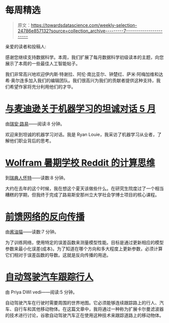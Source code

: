 # 每周精选

> 原文：<https://towardsdatascience.com/weekly-selection-24786e857132?source=collection_archive---------7----------------------->

亲爱的读者和投稿人:

感谢您继续支持数据科学。本周，我们扩展了每月数据科学初级读本的主题，向您展示了本周的一些最佳人工智能帖子。

我们非常高兴地欢迎伊内斯·特谢拉、阿伦·南比亚尔、钟楚红、萨米·阿梅加维和达希·奥尔连多加入我们的编辑团队。我们很高兴为我们的贡献者提供这种支持，我们希望作家将充分利用他们的才华。

# [与麦迪逊关于机器学习的坦诚对话 5 月](https://medium.com/towards-data-science/a-candid-conversation-about-machine-learning-with-madison-may-fdfd1dd60b22)

由[瑞安·路易](https://medium.com/u/23908528ed11?source=post_page-----24786e857132--------------------------------)——阅读:8 分钟。

欢迎来到坦诚的机器学习对话。我是 Ryan Louie，我采访了机器学习从业者，了解他们职业背后的思考。

# [Wolfram 暑期学校 Reddit 的计算思维](https://medium.com/towards-data-science/computational-thinking-with-reddit-at-the-wolfram-summer-school-29961feaa85d)

到[瑞典人怀特](https://medium.com/u/9479e00df95b?source=post_page-----24786e857132--------------------------------)——读数:8 分钟。

大约在去年的这个时候，我在想这个夏天该做些什么。在研究生院度过了一个相当糟糕的学期，但我终于完成了路易斯安那州立大学社会学博士项目的核心课程。

# [前馈网络的反向传播](https://medium.com/towards-data-science/backward-propagation-for-feed-forward-networks-afdf9d038d21)

由[酱油猫](https://medium.com/u/6d6d24efce45?source=post_page-----24786e857132--------------------------------)——读数:7 分钟。

为了训练网络，使用特定的误差函数来测量模型性能。目标是通过更新相应的模型参数来最小化误差(成本)。为了知道在哪个方向和多大程度上更新参数，必须计算它们相对于误差函数的导数。这就是反向传播的用途。

# [自动驾驶汽车跟踪行人](https://medium.com/towards-data-science/tracking-pedestrians-for-self-driving-cars-ccf588acd170)

由 Priya DWI vedi——阅读:5 分钟。

自动驾驶汽车在行驶时需要周围的世界地图。它必须能够连续跟踪路上的行人、汽车、自行车和其他移动物体。在这篇文章中，我将通过一种称为扩展卡尔曼滤波器的技术进行讨论，谷歌自动驾驶汽车正在使用这种技术来跟踪道路上的移动物体。